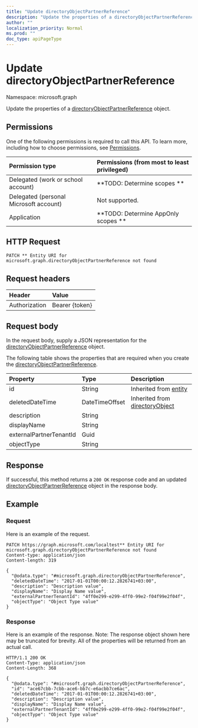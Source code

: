 ```yaml
---
title: "Update directoryObjectPartnerReference"
description: "Update the properties of a directoryObjectPartnerReference object."
author: ""
localization_priority: Normal
ms.prod: ""
doc_type: apiPageType
---
```


# Update directoryObjectPartnerReference

Namespace: microsoft.graph

Update the properties of a [directoryObjectPartnerReference](../resources/directoryobjectpartnerreference.md) object.

## Permissions
One of the following permissions is required to call this API. To learn more, including how to choose permissions, see [Permissions](/concepts/permissions-reference.md).

|Permission type|Permissions (from most to least privileged)|
|:---|:---|
|Delegated (work or school account)|**TODO: Determine scopes **|
|Delegated (personal Microsoft account)|Not supported.|
|Application|**TODO: Determine AppOnly scopes **|

## HTTP Request
<!-- {
  "blockType": "ignored"
}
-->
``` http
PATCH ** Entity URI for microsoft.graph.directoryObjectPartnerReference not found
```

## Request headers
|Header|Value|
|:---|:---|
|Authorization|Bearer {token}|

## Request body
In the request body, supply a JSON representation for the [directoryObjectPartnerReference](../resources/directoryobjectpartnerreference.md) object.

The following table shows the properties that are required when you create the [directoryObjectPartnerReference](../resources/directoryobjectpartnerreference.md).

|Property|Type|Description|
|:---|:---|:---|
|id|String| Inherited from [entity](../resources/entity.md)|
|deletedDateTime|DateTimeOffset| Inherited from [directoryObject](../resources/directoryobject.md)|
|description|String||
|displayName|String||
|externalPartnerTenantId|Guid||
|objectType|String||



## Response
If successful, this method returns a `200 OK` response code and an updated [directoryObjectPartnerReference](../resources/directoryobjectpartnerreference.md) object in the response body.

## Example

### Request
Here is an example of the request.
<!-- {
  "blockType": "request",
  "name": "update_directoryobjectpartnerreference"
}
-->
``` http
PATCH https://graph.microsoft.com/localtest** Entity URI for microsoft.graph.directoryObjectPartnerReference not found
Content-type: application/json
Content-length: 319

{
  "@odata.type": "#microsoft.graph.directoryObjectPartnerReference",
  "deletedDateTime": "2017-01-01T00:00:12.2826741+03:00",
  "description": "Description value",
  "displayName": "Display Name value",
  "externalPartnerTenantId": "4ff0e299-e299-4ff0-99e2-f04f99e2f04f",
  "objectType": "Object Type value"
}
```

### Response
Here is an example of the response. Note: The response object shown here may be truncated for brevity. All of the properties will be returned from an actual call.
<!-- {
  "blockType": "response",
  "truncated": true
}
-->
``` http
HTTP/1.1 200 OK
Content-Type: application/json
Content-Length: 368

{
  "@odata.type": "#microsoft.graph.directoryObjectPartnerReference",
  "id": "ace67cbb-7cbb-ace6-bb7c-e6acbb7ce6ac",
  "deletedDateTime": "2017-01-01T00:00:12.2826741+03:00",
  "description": "Description value",
  "displayName": "Display Name value",
  "externalPartnerTenantId": "4ff0e299-e299-4ff0-99e2-f04f99e2f04f",
  "objectType": "Object Type value"
}
```

